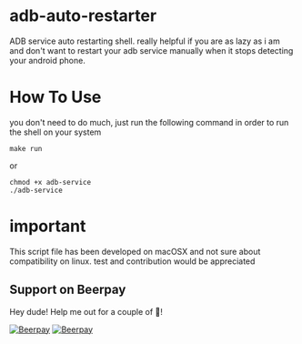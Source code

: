 # adb-auto-restarter
ADB service auto restarting shell. really helpful if you are as lazy as i am and don't want to restart your adb service manually when it stops detecting your android phone.

# How To Use
you don't need to do much, just run the following command in order to run the shell on your system
```
make run
```
or
```
chmod +x adb-service
./adb-service
```

# important
This script file has been developed on macOSX and not sure about compatibility on linux. test and contribution would be appreciated

## Support on Beerpay
Hey dude! Help me out for a couple of :beers:!

[![Beerpay](https://beerpay.io/mahanhaz/adb-auto-restarter/badge.svg?style=beer-square)](https://beerpay.io/mahanhaz/adb-auto-restarter)  [![Beerpay](https://beerpay.io/mahanhaz/adb-auto-restarter/make-wish.svg?style=flat-square)](https://beerpay.io/mahanhaz/adb-auto-restarter?focus=wish)